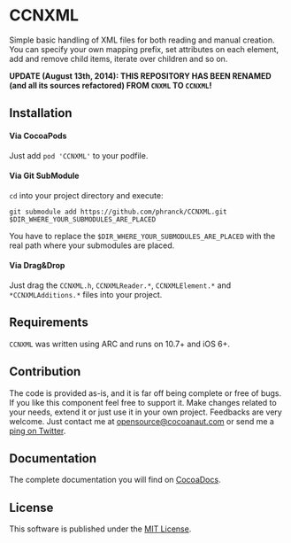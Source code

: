 # CCNXML

Simple basic handling of XML files for both reading and manual creation. You can specify your own mapping prefix, set attributes on each element, add and remove child items, iterate over children and so on.

__UPDATE (August 13th, 2014): THIS REPOSITORY HAS BEEN RENAMED (and all its sources refactored) FROM `CNXML` TO `CCNXML`!__


## Installation
#### Via CocoaPods
Just add `pod 'CCNXML'` to your podfile.


#### Via Git SubModule
`cd` into your project directory and execute:
```
git submodule add https://github.com/phranck/CCNXML.git $DIR_WHERE_YOUR_SUBMODULES_ARE_PLACED
```

You have to replace the `$DIR_WHERE_YOUR_SUBMODULES_ARE_PLACED` with the real path where your submodules are placed.


#### Via Drag&Drop
Just drag the `CCNXML.h`, `CCNXMLReader.*`, `CCNXMLElement.*` and `*CCNXMLAdditions.*` files into your project.


## Requirements
`CCNXML` was written using ARC and runs on 10.7+ and iOS 6+.


## Contribution
The code is provided as-is, and it is far off being complete or free of bugs. If you like this component feel free to support it. Make changes related to your needs, extend it or just use it in your own project. Feedbacks are very welcome. Just contact me at [opensource@cocoanaut.com](mailto:opensource@cocoanaut.com) or send me a [ping on Twitter](http://twitter.com/TheCocoaNaut).


## Documentation
The complete documentation you will find on [CocoaDocs](http://cocoadocs.org/docsets/CCNXML/).


## License
This software is published under the [MIT License](http://cocoanaut.mit-license.org).
